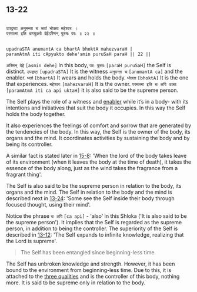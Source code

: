 ## 13-22


```shloka-sa

उपद्रष्टा अनुमन्ता च भर्ता भोक्ता महेश्वरः ।
परमात्मा इति चाप्युक्तो देहेऽस्मिन् पुरुषः परः ॥ २२ ॥

```
```shloka-sa-hk

upadraSTA anumantA ca bhartA bhoktA mahezvaraH |
paramAtmA iti cApyukto dehe'smin puruSaH paraH || 22 ||

```
`अस्मिन् देहे` `[asmin dehe]` In this body, `परः पुरुषः` `[paraH puruSaH]` the Self is distinct. `उपद्रष्टा` `[upadraSTA]` It is the witness `अनुमन्ता च` `[anumantA ca]` and the enabler. `भर्ता` `[bhartA]` It wears and holds the body. `भोक्ता` `[bhoktA]` It is the one that experiences. `महेश्वरः` `[mahezvaraH]` It is the owner. `परमात्मा इति च अपि उक्तः` `[paramAtmA iti ca api uktaH]` It is also said to be the supreme person.

The Self plays the role of a witness and 
[enabler](13-20.md#self_initiates_action)
 while it’s in a body- with its intentions and initiatives that suit the body it occupies. In this way the Self holds the body together. 

It also experiences the feelings of comfort and sorrow that are generated by the tendencies of the body. In this way, the Self is the owner of the body, its organs and the mind. It coordinates activities by sustaining the body and by being its controller. 

A similar fact is stated later in [15-8](15-8.md): 'When the lord of the body takes leave of its environment (when it leaves the body at the time of death), it takes the essence of the body along, just as the wind takes the fragrance from a fragrant thing'.

The Self is also said to be the supreme person in relation to the body, its organs and the mind. The Self in relation to the body and the mind is described next in [13-24](13-24.md): 'Some see the Self inside their body through focused thought, using their mind'.

Notice the phrase 
`च अपि` `[ca api]` - 'also' in this Shloka ('It is also said to be the supreme person'). It implies that the Self is regarded as the supreme person, in addition to being the controller. The superiority of the Self is described in [13-12](13-12.md): 'The Self expands to infinite knowledge, realizing that the Lord is supreme'.



<a name='applnote_186'></a>
> The Self has been entangled since beginning-less time.



The Self has unbroken knowledge and strength. However, it has been bound to the environment from beginning-less time. Due to this, it is attached to the 
[three qualities](2-45_to_2-46.md#satva_rajas_tamas)
 and is the controller of this body, nothing more. It is said to be supreme only in relation to the body.


